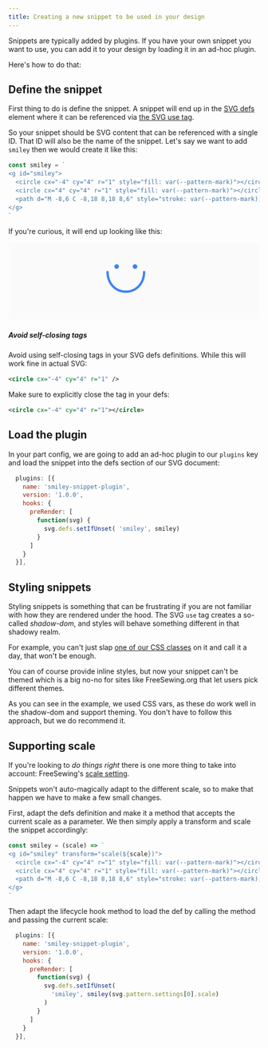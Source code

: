 ```yaml
---
title: Creating a new snippet to be used in your design
---
```


Snippets are typically added by plugins. If you have your own snippet you want
to use, you can add it to your design by loading it in an ad-hoc plugin.

Here's how to do that:

## Define the snippet

First thing to do is define the snippet. A snippet will end up in the [SVG
defs](https://developer.mozilla.org/en-US/docs/Web/SVG/Element/defs) element
where it can be referenced via [the SVG use
tag](https://developer.mozilla.org/en-US/docs/Web/SVG/Element/use).

So your snippet should be SVG content that can be referenced with a single ID.
That ID will also be the name of the snippet. Let's say we want to add `smiley`
then we would create it like this:

```mjs
const smiley = `
<g id="smiley">
  <circle cx="-4" cy="4" r="1" style="fill: var(--pattern-mark)"></circle>
  <circle cx="4" cy="4" r="1" style="fill: var(--pattern-mark)"></circle>
  <path d="M -8,6 C -8,18 8,18 8,6" style="stroke: var(--pattern-mark); fill: none;"></path>
</g>
`
```

If you're curious, it will end up looking like this:

![Preview of our snippet](smiley.png)


<Warning>

##### Avoid self-closing tags

Avoid using self-closing tags in your SVG defs definitions.
While this will work fine in actual SVG:
```svg
<circle cx="-4" cy="4" r="1" />
```

Make sure to explicitly close the tag in your defs:
```svg
<circle cx="-4" cy="4" r="1"></circle>
```

</Warning>

## Load the plugin

In your part config, we are going to add an ad-hoc plugin to our `plugins` key
and load the snippet into the defs section of our SVG document:

```mjs
  plugins: [{
    name: 'smiley-snippet-plugin',
    version: '1.0.0',
    hooks: {
      preRender: [
        function(svg) {
          svg.defs.setIfUnset( 'smiley', smiley)
        }
      ]
    }
  }],
```

## Styling snippets

Styling snippets is something that can be frustrating if you are not familiar with
how they are rendered under the hood.  The SVG `use` tag creates a so-called
*shadow-dom*, and styles will behave something different in that shadowy realm.

For example, you can't just slap [one of our CSS classes](/reference/css) on it
and call it a day, that won't be enough.

You can of course provide inline styles, but now your snippet can't be themed
which is a big no-no for sites like FreeSewing.org that let users pick different
themes.

As you can see in the example, we used CSS vars, as these do work well in the
shadow-dom and support theming.  You don't have to follow this approach, but we
do recommend it.

## Supporting scale

If you're looking to _do things right_ there is one more thing to take into account:
FreeSewing's [scale setting](/reference/settings/scale).

Snippets won't auto-magically adapt to the different scale, so to make that happen we
have to make a few small changes.

First, adapt the defs definition and make it a method that accepts the current scale as a parameter.
We then simply apply a transform and scale the snippet accordingly:

```mjs
const smiley = (scale) => `
<g id="smiley" transform="scale(${scale})">
  <circle cx="-4" cy="4" r="1" style="fill: var(--pattern-mark)"></circle>
  <circle cx="4" cy="4" r="1" style="fill: var(--pattern-mark)"></circle>
  <path d="M -8,6 C -8,18 8,18 8,6" style="stroke: var(--pattern-mark); fill: none;"></path>
</g>
`
```

Then adapt the lifecycle hook method to load the def by calling the method and passing the current scale:

```mjs
  plugins: [{
    name: 'smiley-snippet-plugin',
    version: '1.0.0',
    hooks: {
      preRender: [
        function(svg) {
          svg.defs.setIfUnset(
            'smiley', smiley(svg.pattern.settings[0].scale)
          )
        }
      ]
    }
  }],
```

